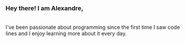 ### Hey there! I am Alexandre,
<br>
I've been passionate about programming since the first time I saw code lines and I enjoy learning more about it every day.
